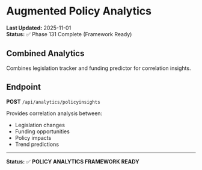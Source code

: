 # Augmented Policy Analytics

**Last Updated:** 2025-11-01  
**Status:** ✅ Phase 131 Complete (Framework Ready)

## Combined Analytics

Combines legislation tracker and funding predictor for correlation insights.

## Endpoint

**POST** `/api/analytics/policyinsights`

Provides correlation analysis between:

- Legislation changes
- Funding opportunities
- Policy impacts
- Trend predictions

---

**Status:** ✅ **POLICY ANALYTICS FRAMEWORK READY**
